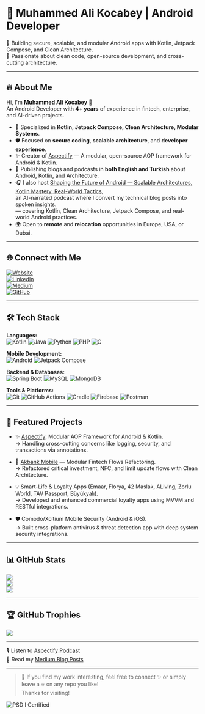 # 💎 Muhammed Ali Kocabey | Android Developer

🚀 Building secure, scalable, and modular Android apps with Kotlin, Jetpack Compose, and Clean Architecture.  
🎯 Passionate about clean code, open-source development, and cross-cutting architecture.

---

## 🔥 About Me

Hi, I'm **Muhammed Ali Kocabey** 👋  
An Android Developer with **4+ years** of experience in fintech, enterprise, and AI-driven projects.

- 🧩 Specialized in **Kotlin, Jetpack Compose, Clean Architecture, Modular Systems**.
- 🛡️ Focused on **secure coding**, **scalable architecture**, and **developer experience**.
- ✨ Creator of [Aspectify](https://github.com/muhammedalikocabey/aspectify) — A modular, open-source AOP framework for Android & Kotlin.
- 📝 Publishing blogs and podcasts in **both English and Turkish** about Android, Kotlin, and Architecture.
- 🎧 I also host [Shaping the Future of Android — Scalable Architectures, Kotlin Mastery, Real-World Tactics](https://open.spotify.com/show/7waAQAWmr2WIQNTlTJkkos?si=fad65d7a413248bd),  
  an AI-narrated podcast where I convert my technical blog posts into spoken insights.  
  — covering Kotlin, Clean Architecture, Jetpack Compose, and real-world Android practices.
- 🌍 Open to **remote** and **relocation** opportunities in Europe, USA, or Dubai.

---

## 🌐 Connect with Me

[![Website](https://img.shields.io/badge/Website-000?style=for-the-badge&logo=About.me&logoColor=white)](https://muhammedalikocabey.com)  
[![LinkedIn](https://img.shields.io/badge/LinkedIn-0077B5?style=for-the-badge&logo=linkedin&logoColor=white)](https://linkedin.com/in/muhammedalikocabey)  
[![Medium](https://img.shields.io/badge/Medium-12100E?style=for-the-badge&logo=medium&logoColor=white)](https://medium.com/@muhammedalikocabey)  
[![GitHub](https://img.shields.io/badge/GitHub-181717?style=for-the-badge&logo=github&logoColor=white)](https://github.com/muhammedalikocabey)

---

## 🛠️ Tech Stack

**Languages:**  
![Kotlin](https://img.shields.io/badge/Kotlin-7F52FF?style=for-the-badge&logo=kotlin&logoColor=white) 
![Java](https://img.shields.io/badge/Java-ED8B00?style=for-the-badge&logo=openjdk&logoColor=white) 
![Python](https://img.shields.io/badge/Python-3670A0?style=for-the-badge&logo=python&logoColor=white) 
![PHP](https://img.shields.io/badge/PHP-777BB4?style=for-the-badge&logo=php&logoColor=white) 
![C](https://img.shields.io/badge/C-00599C?style=for-the-badge&logo=c&logoColor=white)

**Mobile Development:**  
![Android](https://img.shields.io/badge/Android-3DDC84?style=for-the-badge&logo=android&logoColor=white)
![Jetpack Compose](https://img.shields.io/badge/Jetpack%20Compose-4285F4?style=for-the-badge&logo=jetpack-compose&logoColor=white)

**Backend & Databases:**  
![Spring Boot](https://img.shields.io/badge/SpringBoot-6DB33F?style=for-the-badge&logo=spring-boot&logoColor=white) 
![MySQL](https://img.shields.io/badge/MySQL-4479A1?style=for-the-badge&logo=mysql&logoColor=white) 
![MongoDB](https://img.shields.io/badge/MongoDB-4EA94B?style=for-the-badge&logo=mongodb&logoColor=white)

**Tools & Platforms:**  
![Git](https://img.shields.io/badge/Git-F05033?style=for-the-badge&logo=git&logoColor=white) 
![GitHub Actions](https://img.shields.io/badge/GitHub%20Actions-2088FF?style=for-the-badge&logo=github-actions&logoColor=white) 
![Gradle](https://img.shields.io/badge/Gradle-02303A?style=for-the-badge&logo=gradle&logoColor=white) 
![Firebase](https://img.shields.io/badge/Firebase-FFCA28?style=for-the-badge&logo=firebase&logoColor=black) 
![Postman](https://img.shields.io/badge/Postman-FF6C37?style=for-the-badge&logo=postman&logoColor=white)

---

## 🚀 Featured Projects

- ✨ [Aspectify](https://github.com/muhammedalikocabey/aspectify): Modular AOP Framework for Android & Kotlin.  
  → Handling cross-cutting concerns like logging, security, and transactions via annotations.

- 🏦 [Akbank Mobile](https://play.google.com/store/apps/details?id=com.akbank.android.apps.akbank_direkt&hl=en) — Modular Fintech Flows Refactoring.  
  → Refactored critical investment, NFC, and limit update flows with Clean Architecture.

- 💡 Smart-Life & Loyalty Apps (Emaar, Florya, 42 Maslak, ALiving, Zorlu World, TAV Passport, Büyükyalı).  
  → Developed and enhanced commercial loyalty apps using MVVM and RESTful integrations.

- 🛡️ Comodo/Xcitium Mobile Security (Android & iOS).  
  → Built cross-platform antivirus & threat detection app with deep system security integrations.

---

## 📊 GitHub Stats

![](https://github-readme-stats.vercel.app/api?username=muhammedalikocabey&theme=dracula&hide_border=false&include_all_commits=true&count_private=true)  
![](https://github-readme-streak-stats.herokuapp.com/?user=muhammedalikocabey&theme=dracula&hide_border=false)  
![](https://github-readme-stats.vercel.app/api/top-langs/?username=muhammedalikocabey&theme=dracula&hide_border=false&layout=compact)

---

## 🏆 GitHub Trophies

![](https://github-profile-trophy.vercel.app/?username=muhammedalikocabey&theme=gruvbox&no-frame=true&margin-w=10)

---

🎙️ Listen to [Aspectify Podcast](https://open.spotify.com/show/7waAQAWmr2WIQNTlTJkkos?si=fad65d7a413248bd)  
📝 Read my [Medium Blog Posts](https://medium.com/@muhammedalikocabey)

---

> 💬 If you find my work interesting, feel free to connect ✨ or simply leave a ⭐ on any repo you like!  
> Thanks for visiting!


![PSD I Certified](https://img.shields.io/badge/Professional%20Scrum%20Developer%20I-Scrum.org-blue?style=for-the-badge&logo=scrum&logoColor=white)

